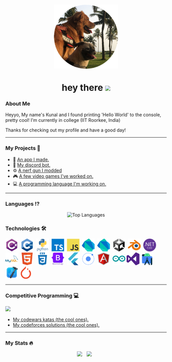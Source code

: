 <div id="header" align="center">
  <img src="Images/heart.png" width="200" height="200">
</div>
<h1 align="center">
  <div>
    hey there
    <img src="https://media.giphy.com/media/hvRJCLFzcasrR4ia7z/giphy.gif" width="30px"/>  
  </div>
</h1>

### About Me 
Heyyo, My name's Kunal and I found printing 'Hello World' to the console, pretty cool!
I'm currently in college (IIT Roorkee, India)

Thanks for checking out my profile and have a good day!

---

### My Projects  🌱

-  📱 <a href="https://github.com/kunrex/Scribie.app" target="_blank">An app I made.</a>
-  🤖 <a href="https://github.com/kunrex/Pepper.bot" target="_blank">My discord bot.</a>
-  ⚙️ <a href="https://github.com/kunrex/ard.blaster" target="_blank">A nerf gun I modded</a>
-  🎮 <a href="https://kunrex.itch.io/" target="_blank">A few video games I've worked on.</a>
-  💻 <a href="https://github.com/kunrex/Sugar.lang" target="_blank">A programming language I'm working on.</a>

---

### Languages :interrobang:

<div align="center">
  <img src="https://github-readme-stats.vercel.app/api/top-langs/?username=kunrex&layout=compact&theme=vision-friendly-dark" alt="Top Languages"/>
</div>

### Technologies  :hammer_and_wrench:

<div>
  <img src="https://github.com/devicons/devicon/blob/master/icons/csharp/csharp-original.svg" title="C#" alt="C#" width="40" height="40"/>&nbsp;
  <img src="https://github.com/devicons/devicon/blob/master/icons/cplusplus/cplusplus-original.svg" title="C++" alt="C++" width="40" height="40"/>&nbsp;
  <img src="https://github.com/devicons/devicon/blob/master/icons/python/python-original-wordmark.svg" title="Python" alt="Python" width="40" height="40"/>&nbsp;
  <img src="https://github.com/devicons/devicon/blob/master/icons/typescript/typescript-original.svg" title="TS" alt="tS" width="40" height="40"/>&nbsp;
  <img src="https://github.com/devicons/devicon/blob/master/icons/javascript/javascript-original.svg" title="JS" alt="FlJSutter" width="40" height="40"/>&nbsp;
  <img src="https://github.com/devicons/devicon/blob/master/icons/dart/dart-original.svg" title="Dart" alt="Dart" width="40" height="40"/>&nbsp;
  <img src="https://github.com/devicons/devicon/blob/master/icons/dart/dart-original.svg" title="Dart" alt="Dart" width="40" height="40"/>&nbsp;
  <img src="https://github.com/devicons/devicon/blob/master/icons/unity/unity-original.svg" title="Unity" alt="Unity " width="40" height="40"/>&nbsp;
  <img src="https://github.com/devicons/devicon/blob/master/icons/blender/blender-original.svg" title="Blender" alt="Blender" width="40" height="40"/>&nbsp;
  <img src="https://github.com/devicons/devicon/blob/master/icons/dotnetcore/dotnetcore-original.svg" title=".NET Core" alt=".NET Core" width="40" height="40"/>&nbsp;
  <img src="https://github.com/devicons/devicon/blob/master/icons/mysql/mysql-original-wordmark.svg" title="MySQL"  alt="MySQL" width="40" height="40"/>&nbsp;  
  <img src="https://github.com/devicons/devicon/blob/master/icons/html5/html5-original.svg" title="HTML5" alt="HTML5" width="40" height="40"/>&nbsp;
  <img src="https://github.com/devicons/devicon/blob/master/icons/css3/css3-plain-wordmark.svg"  title="CSS3" alt="CSS" width="40" height="40"/>&nbsp;
  <img src="https://github.com/devicons/devicon/blob/master/icons/bootstrap/bootstrap-original-wordmark.svg"  title="Boostrap" alt="Boostrap" width="40" height="40"/>&nbsp;
  <img src="https://github.com/devicons/devicon/blob/master/icons/flutter/flutter-original.svg" title="Flutter"  alt="Flutter" width="40" height="40"/>&nbsp;
  <img src="https://github.com/devicons/devicon/blob/master/icons/ionic/ionic-original.svg" title="Ionic" alt="Ionic" width="40" height="40"/>&nbsp;
  <img src="https://github.com/devicons/devicon/blob/master/icons/angularjs/angularjs-original.svg" title="Angular" alt="Angular" width="40" height="40"/>&nbsp;
  <img src="https://github.com/devicons/devicon/blob/master/icons/arduino/arduino-original.svg" title="Arduino" **alt="Ardunio" width="40" height="40"/>
  <img src="https://github.com/devicons/devicon/blob/master/icons/visualstudio/visualstudio-plain.svg" title="Visual Studio" **alt="Visual Studio" width="40" height="40"/>
  <img src="https://github.com/devicons/devicon/blob/master/icons/androidstudio/androidstudio-original.svg" title="Android Studio" **alt="Android Studio" width="40" height="40"/>
  <img src="https://github.com/devicons/devicon/blob/master/icons/xcode/xcode-original.svg" title="XCode" **alt="XCode" width="40" height="40"/>
  <img src="https://github.com/devicons/devicon/blob/master/icons/pytorch/pytorch-original.svg" title="XCode" **alt="XCode" width="40" height="40"/>
</div>

---

### Competitive Programming :computer:

<img src="https://www.codewars.com/users/kunrex/badges/large">

-  <a href="https://github.com/kunrex/Codewars" target="_blank">My codewars katas (the cool ones).</a>
-  <a href="https://github.com/kunrex/Codeforces" target="_blank">My codeforces solutions (the cool ones).</a>

---

###  My Stats  :fire:

<div align="center">
  <img style="margin-right: 2%;" src="https://github-readme-stats.vercel.app/api?username=kunrex&theme=dark">
  <img style="margin-right: 2%;" src="http://github-readme-streak-stats.herokuapp.com?user=kunrex&theme=dark">
</div>
